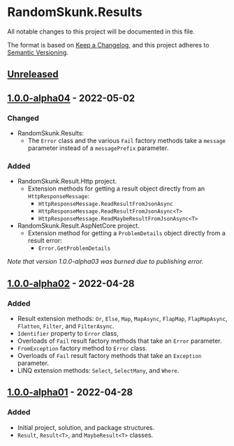 # RandomSkunk.Results

All notable changes to this project will be documented in this file.

The format is based on [Keep a Changelog],
and this project adheres to [Semantic Versioning].

## [Unreleased]

## [1.0.0-alpha04] - 2022-05-02

### Changed

- RandomSkunk.Results:
    - The `Error` class and the various `Fail` factory methods take a `message` parameter instead of a `messagePrefix` parameter.

### Added

- RandomSkunk.Result.Http project.
    - Extension methods for getting a result object directly from an `HttpResponseMessage`:
        - `HttpResponseMessage.ReadResultFromJsonAsync`
        - `HttpResponseMessage.ReadResultFromJsonAsync<T>`
        - `HttpResponseMessage.ReadMaybeResultFromJsonAsync<T>`
- RandomSkunk.Result.AspNetCore project.
    - Extension method for getting a `ProblemDetails` object directly from a result error:
        - `Error.GetProblemDetails`

*Note that version 1.0.0-alpha03 was burned due to publishing error.*

## [1.0.0-alpha02] - 2022-04-28

### Added

- Result extension methods: `Or`, `Else`, `Map`, `MapAsync`, `FlapMap`, `FlapMapAsync`, `Flatten`, `Filter`, and `FilterAsync`.
- `Identifier` property to `Error` class,
- Overloads of `Fail` result factory methods that take an `Error` parameter.
- `FromException` factory method to `Error` class.
- Overloads of `Fail` result factory methods that take an `Exception` parameter.
- LINQ extension methods: `Select`, `SelectMany`, and `Where`.

## [1.0.0-alpha01] - 2022-04-28

### Added

- Initial project, solution, and package structures.
- `Result`, `Result<T>`, and `MaybeResult<T>` classes.

[Keep a Changelog]: https://keepachangelog.com/en/1.0.0/
[Semantic Versioning]: https://semver.org/spec/v2.0.0.html

[Unreleased]: https://github.com/bfriesen/RandomSkunk.Results/compare/v1.0.0-alpha04...HEAD
[1.0.0-alpha04]: https://github.com/bfriesen/RandomSkunk.Results/compare/v1.0.0-alpha02...v1.0.0-alpha04
[1.0.0-alpha02]: https://github.com/bfriesen/RandomSkunk.Results/compare/v1.0.0-alpha01...v1.0.0-alpha02
[1.0.0-alpha01]: https://github.com/bfriesen/RandomSkunk.Results/compare/v0.0.0...v1.0.0-alpha01
